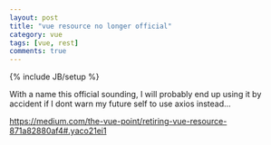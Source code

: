 ```yaml
---
layout: post
title: "vue resource no longer official"
category: vue
tags: [vue, rest]
comments: true
---
```

{% include JB/setup %}
  
With a name this official sounding, I will probably end up using it by accident if I dont warn my future self to use axios instead...
  
<https://medium.com/the-vue-point/retiring-vue-resource-871a82880af4#.yaco21ei1>
